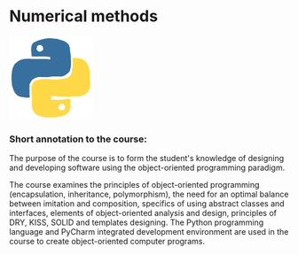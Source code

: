 # **Numerical methods**

<img src="img/python.gif&ct=s" height="150" alt="Python">

### **Short annotation to the course:**

The purpose of the course is to form the student's knowledge of designing and developing software using the object-oriented programming paradigm.

The course examines the principles of object-oriented programming (encapsulation, inheritance, polymorphism), the need for an optimal balance between imitation and
composition, specifics of using abstract classes and interfaces, elements of object-oriented analysis and design, principles of DRY, KISS, SOLID and templates
designing. The Python programming language and PyCharm integrated development environment are used in the course to create object-oriented computer programs.
